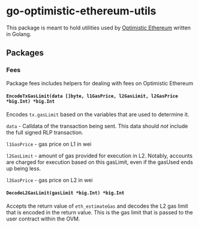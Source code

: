 # go-optimistic-ethereum-utils

This package is meant to hold utilities used by
[Optimistic Ethereum](https://github.com/ethereum-optimism/optimism) written in
Golang.

## Packages

### Fees

Package fees includes helpers for dealing with fees on Optimistic Ethereum

#### `EncodeTxGasLimit(data []byte, l1GasPrice, l2GasLimit, l2GasPrice *big.Int) *big.Int`

Encodes `tx.gasLimit` based on the variables that are used to determine it.

`data` - Calldata of the transaction being sent. This data should *not* include the full signed RLP transaction.

`l1GasPrice` - gas price on L1 in wei

`l2GasLimit` - amount of gas provided for execution in L2. Notably, accounts are charged for execution based on this gasLimit, even if the gasUsed ends up being less.

`l2GasPrice` - gas price on L2 in wei

#### `DecodeL2GasLimit(gasLimit *big.Int) *big.Int`

Accepts the return value of `eth_estimateGas` and decodes the L2 gas limit that
is encoded in the return value. This is the gas limit that is passed to the user
contract within the OVM.

